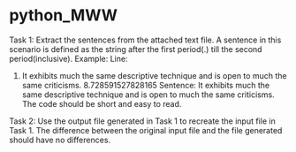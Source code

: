 # python_MWW


Task 1:
Extract the sentences from the attached text file.
A sentence in this scenario is defined as the string after the first period(.) till the second period(inclusive).
Example:
Line:
1. It exhibits much the same descriptive technique and is open to much the same criticisms. 8.728591527828165
Sentence:
It exhibits much the same descriptive technique and is open to much the same criticisms.
The code should be short and easy to read.

Task 2:
Use the output file generated in Task 1 to recreate the input file in Task 1. The difference between the original input file and the file generated should have no differences.
